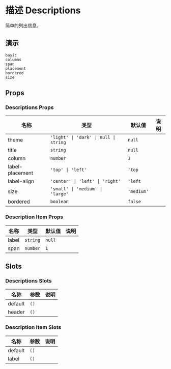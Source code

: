 # 描述 Descriptions
<!--single-column-->
简单的列出信息。

## 演示
```demo
basic
columns
span
placement
bordered
size
```

## Props
### Descriptions Props
|名称|类型|默认值|说明|
|-|-|-|-|
|theme|`'light' \| 'dark' \| null \| string`|`null`||
|title|`string`|`null`||
|column|`number`|`3`||
|label-placement|`'top' \| 'left'`|`'top`||
|label-align|`'center' \| 'left' \| 'right'`|`'left`||
|size|`'small' \| 'medium' \| 'large'`|`'medium'`||
|bordered|`boolean`|`false`||

### Description Item Props
|名称|类型|默认值|说明|
|-|-|-|-|
|label|`string`|`null`||
|span|`number`|`1`||

## Slots
### Descriptions Slots
|名称|参数|说明|
|-|-|-|
|default|`()`||
|header|`()`||

### Description Item Slots
|名称|参数|说明|
|-|-|-|
|default|`()`||
|label|`()`||
